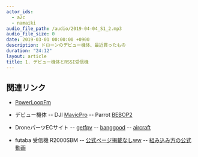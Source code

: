 ```yaml
---
actor_ids:
  - a2c
  - namaiki
audio_file_path: /audio/2019-04-04_S1_2.mp3
audio_file_size: 0
date: 2019-03-01 00:00:00 +0900
description: ドローンのデビュー機体、最近買ったもの
duration: "24:12"
layout: article
title: 1. デビュー機体とRSSI受信機
---
```


## 関連リンク

- [PowerLoopFm](https://powerloop.tokyo)

- デビュー機体
  -- DJI [MavicPro](https://www.dji.com/jp/mavic-2?site=brandsite&from=nav)
  -- Parrot [BEBOP2](https://www.parrot.com/jp/doron/parrot-bebop-2?ref=#parrot-bebop-2-)

- DroneパーツECサイト
  -- [getfpv](https://www.getfpv.com/)
  -- [banggood](https://www.banggood.com/)
  -- [aircraft](https://www.aircraft-japan.com/)

- futaba 受信機 R2000SBM
  -- [公式ページ掲載なしww](https://www.futaba.co.jp/results/?q=R2000SBM)
  -- [組み込み方の公式動画](https://www.youtube.com/watch?v=TTfMh4eBUJc)


